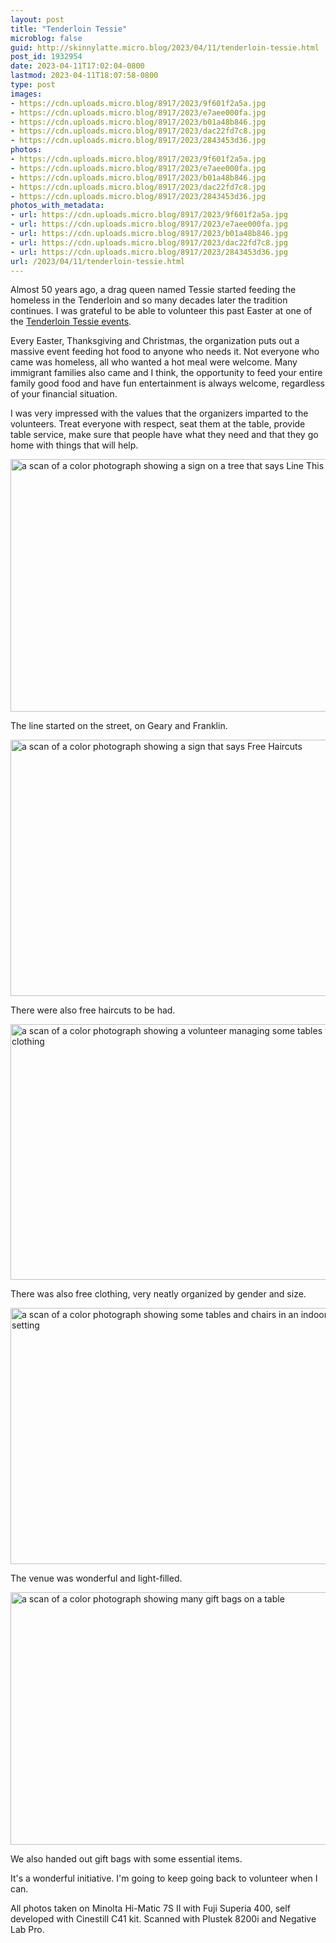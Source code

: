 ```yaml
---
layout: post
title: "Tenderloin Tessie"
microblog: false
guid: http://skinnylatte.micro.blog/2023/04/11/tenderloin-tessie.html
post_id: 1932954
date: 2023-04-11T17:02:04-0800
lastmod: 2023-04-11T18:07:58-0800
type: post
images:
- https://cdn.uploads.micro.blog/8917/2023/9f601f2a5a.jpg
- https://cdn.uploads.micro.blog/8917/2023/e7aee000fa.jpg
- https://cdn.uploads.micro.blog/8917/2023/b01a48b846.jpg
- https://cdn.uploads.micro.blog/8917/2023/dac22fd7c8.jpg
- https://cdn.uploads.micro.blog/8917/2023/2843453d36.jpg
photos:
- https://cdn.uploads.micro.blog/8917/2023/9f601f2a5a.jpg
- https://cdn.uploads.micro.blog/8917/2023/e7aee000fa.jpg
- https://cdn.uploads.micro.blog/8917/2023/b01a48b846.jpg
- https://cdn.uploads.micro.blog/8917/2023/dac22fd7c8.jpg
- https://cdn.uploads.micro.blog/8917/2023/2843453d36.jpg
photos_with_metadata:
- url: https://cdn.uploads.micro.blog/8917/2023/9f601f2a5a.jpg
- url: https://cdn.uploads.micro.blog/8917/2023/e7aee000fa.jpg
- url: https://cdn.uploads.micro.blog/8917/2023/b01a48b846.jpg
- url: https://cdn.uploads.micro.blog/8917/2023/dac22fd7c8.jpg
- url: https://cdn.uploads.micro.blog/8917/2023/2843453d36.jpg
url: /2023/04/11/tenderloin-tessie.html
---
```

Almost 50 years ago, a drag queen named Tessie started feeding the homeless in the Tenderloin and so many decades later the tradition continues. I was grateful to be able to volunteer this past Easter at one of the [Tenderloin Tessie events](http://www.tenderlointessie.com).

Every Easter, Thanksgiving and Christmas, the organization puts out a massive event feeding hot food to anyone who needs it. Not everyone who came was homeless, all who wanted a hot meal were welcome. Many immigrant families also came and I think, the opportunity to feed your entire family good food and have fun entertainment is always welcome, regardless of your financial situation.

I was very impressed with the values that the organizers imparted to the volunteers. Treat everyone with respect, seat them at the table, provide table service, make sure that people have what they need and that they go home with things that will help.

<img src="uploads/2023/9f601f2a5a.jpg" width="600" height="404" alt="a scan of a color photograph showing a sign on a tree that says Line This Way" />

The line started on the street, on Geary and Franklin.

<img src="uploads/2023/e7aee000fa.jpg" width="600" height="410" alt="a scan of a color photograph showing a sign that says Free Haircuts" />

There were also free haircuts to be had.

<img src="uploads/2023/b01a48b846.jpg" width="600" height="409" alt="a scan of a color photograph showing  a volunteer managing some tables with free clothing" />

There was also free clothing, very neatly organized by gender and size.

<img src="uploads/2023/dac22fd7c8.jpg" width="600" height="410" alt="a scan of a color photograph showing some tables and chairs in an indoor church setting" />

The venue was wonderful and light-filled.

<img src="uploads/2023/2843453d36.jpg" width="600" height="404" alt="a scan of a color photograph showing many gift bags on a table" />

We also handed out gift bags with some essential items.

It's a wonderful initiative. I'm going to keep going back to volunteer when I can.

All photos taken on Minolta Hi-Matic 7S II with Fuji Superia 400, self developed with Cinestill C41 kit. Scanned with Plustek 8200i and Negative Lab Pro.

